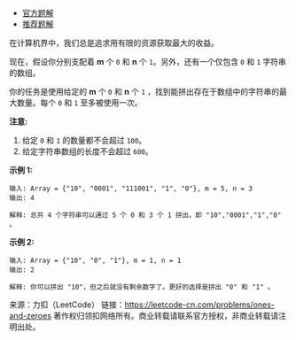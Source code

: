 * [官方题解](https://leetcode-cn.com/problems/ones-and-zeroes/solution/yi-he-ling-by-leetcode/)
* [推荐题解](https://leetcode-cn.com/problems/ones-and-zeroes/solution/dong-tai-gui-hua-zhuan-huan-wei-0-1-bei-bao-wen-ti/)

在计算机界中，我们总是追求用有限的资源获取最大的收益。

现在，假设你分别支配着 **m** 个 ```0``` 和 **n** 个 ```1```。另外，还有一个仅包含 ```0``` 和 ```1``` 字符串的数组。

你的任务是使用给定的 **m** 个 ```0``` 和 **n** 个 ```1``` ，找到能拼出存在于数组中的字符串的最大数量。每个 ```0``` 和 ```1``` 至多被使用一次。

**注意:**

1. 给定 ```0``` 和 ```1``` 的数量都不会超过 ```100```。
2. 给定字符串数组的长度不会超过 ```600```。

**示例 1:**
```
输入: Array = {"10", "0001", "111001", "1", "0"}, m = 5, n = 3
输出: 4

解释: 总共 4 个字符串可以通过 5 个 0 和 3 个 1 拼出，即 "10","0001","1","0" 。
```
**示例 2:**
```
输入: Array = {"10", "0", "1"}, m = 1, n = 1
输出: 2

解释: 你可以拼出 "10"，但之后就没有剩余数字了。更好的选择是拼出 "0" 和 "1" 。
```

来源：力扣（LeetCode）
链接：https://leetcode-cn.com/problems/ones-and-zeroes
著作权归领扣网络所有。商业转载请联系官方授权，非商业转载请注明出处。
